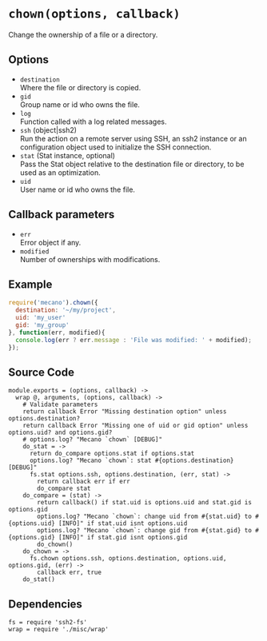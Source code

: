 
# `chown(options, callback)`

Change the ownership of a file or a directory.

## Options

*   `destination`   
    Where the file or directory is copied.   
*   `gid`   
    Group name or id who owns the file.   
*   `log`   
    Function called with a log related messages.   
*   `ssh` (object|ssh2)   
    Run the action on a remote server using SSH, an ssh2 instance or an
    configuration object used to initialize the SSH connection.   
*   `stat` (Stat instance, optional)   
    Pass the Stat object relative to the destination file or directory, to be
    used as an optimization.   
*   `uid`   
    User name or id who owns the file.   

## Callback parameters

*   `err`   
    Error object if any.   
*   `modified`   
    Number of ownerships with modifications.   

## Example

```js
require('mecano').chown({
  destination: '~/my/project',
  uid: 'my_user'
  gid: 'my_group'
}, function(err, modified){
  console.log(err ? err.message : 'File was modified: ' + modified);
});
```

## Source Code

    module.exports = (options, callback) ->
      wrap @, arguments, (options, callback) ->
        # Validate parameters
        return callback Error "Missing destination option" unless options.destination?
        return callback Error "Missing one of uid or gid option" unless options.uid? and options.gid?
        # options.log? "Mecano `chown` [DEBUG]"
        do_stat = ->
          return do_compare options.stat if options.stat
          options.log? "Mecano `chown`: stat #{options.destination} [DEBUG]"
          fs.stat options.ssh, options.destination, (err, stat) ->
            return callback err if err
            do_compare stat
        do_compare = (stat) ->
            return callback() if stat.uid is options.uid and stat.gid is options.gid
            options.log? "Mecano `chown`: change uid from #{stat.uid} to #{options.uid} [INFO]" if stat.uid isnt options.uid
            options.log? "Mecano `chown`: change gid from #{stat.gid} to #{options.gid} [INFO]" if stat.gid isnt options.gid
            do_chown()
        do_chown = ->
          fs.chown options.ssh, options.destination, options.uid, options.gid, (err) ->
            callback err, true
        do_stat()

## Dependencies

    fs = require 'ssh2-fs'
    wrap = require './misc/wrap'








